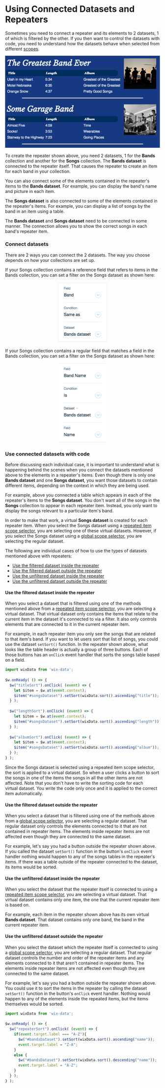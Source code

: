 # Using Connected Datasets and Repeaters



Sometimes you need to connect a repeater and its elements to 2 datasets, 1 of which is filtered by the other. If you then want to control the datasets with code, you need to understand how the datasets behave when selected from different [scopes](https://dev.wix.com/docs/velo/velo-only-apis/$w/repeater/selector-scope).


![Band Repeater Example](./images/bandImage.png)

</div>

To create the repeater shown above, you need 2 datasets, 1 for the **Bands** collection and another for the **Songs** collection. The **Bands dataset** is connected to the repeater itself. That causes the repeater to create an item for each band in your collection. 

You can also connect some of the elements contained in the repeater's items to the **Bands dataset**. For example, you can display the band's name and picture in each item. 

The **Songs dataset** is also connected to some of the elements contained in the repeater's items. For example, you can display a list of songs by the band in an item using a table.

The **Bands dataset** and **Songs dataset** need to be connected in some manner. The connection allows you to show the correct songs in each band's repeater item.

### Connect datasets

There are 2 ways you can connect the 2 datasets. The way you choose depends on how your collections are set up. 

If your Songs collection contains a reference field that refers to items in the Bands collection, you can set a filter on the Songs dataset as shown here:

<div style="text-align:center">

![song data](./images/songData.png)

</div>

If your Songs collection contains a regular field that matches a field in the Bands collection, you can set a filter on the Songs dataset as shown here:

<div style="text-align:center">

![song band](./images/songBand.png)

</div>

### Use connected datasets with code

Before discussing each individual case, it is important to understand what is happening behind the scenes when you connect the datasets mentioned above to the elements in a repeater's items. Even though there is only one **Bands dataset** and one **Songs dataset**, you want those datasets to contain different items, depending on the context in which they are being used. 

For example, above you connected a table which appears in each of the repeater's items to the **Songs dataset**. You don't want all of the songs in the **Songs** collection to appear in each repeater item. Instead, you only want to display the songs relevant to a particular item's band. 

In order to make that work, a virtual **Songs dataset** is created for each repeater item. When you select the Songs dataset using a [repeated item scope selector](https://dev.wix.com/docs/velo/velo-only-apis/$w/repeater/selector-scope), you are selecting one of these virtual datasets. However, if you select the Songs dataset using a [global scope selector](https://dev.wix.com/docs/velo/velo-only-apis/$w/repeater/selector-scope), you are selecting the regular dataset.  

The following are individual cases of how to use the types of datasets mentioned above with repeaters:

*   [Use the filtered dataset inside the repeater](#use-the-filtered-dataset-inside-the-repeater)
*   [Use the filtered dataset outside the repeater](#use-the-filtered-dataset-outside-the-repeater)
*   [Use the unfiltered dataset inside the repeater](#use-the-unfiltered-dataset-inside-the-repeater)
*   [Use the unfiltered dataset outside the repeater](#use-the-unfiltered-dataset-outside-the-repeater)

#### Use the filtered dataset inside the repeater

When you select a dataset that is filtered using one of the methods mentioned above from a [repeated item scope selector](https://dev.wix.com/docs/velo/velo-only-apis/$w/repeater/selector-scope), you are selecting a virtual dataset. That virtual dataset only contains the items that relate to the current item in the dataset it's connected to via a filter. It also only controls elements that are connected to it in the current repeater item.

For example, in each repeater item you only see the songs that are related to that item's band. If you want to let users sort that list of songs, you could use the dataset `setSort()` function. In the repeater shown above, what looks like the table header is actually a group of three buttons. Each of those buttons has an `onClick` event handler that sorts the songs table based on a field.

```javascript
import wixData from 'wix-data';

$w.onReady( () => {
  $w("titleSort").onClick( (event) => {
    let $item = $w.at(event.context);
    $item("#songsDataset").setSort(wixData.sort().ascending("title"));
  } );
    
  $w("lengthSort").onClick( (event) => {
    let $item = $w.at(event.context);
    $item("#songsDataset").setSort(wixData.sort().ascending("length"));
  } );
    
  $w("albumSort").onClick( (event) => {
    let $item = $w.at(event.context);
    $item("#songsDataset").setSort(wixData.sort().ascending("album"));
  } );
} );
```

Since the Songs dataset is selected using a repeated item scope selector, the sort is applied to a virtual dataset. So when a user clicks a button to sort the songs in one of the items the songs in all the other items are not affected. Note that you don't have to write the sorting code for each virtual dataset. You write the code only once and it is applied to the correct item automatically. 

#### Use the filtered dataset outside the repeater

When you select a dataset that is filtered using one of the methods above from a [global scope selector](https://dev.wix.com/docs/velo/velo-only-apis/$w/repeater/selector-scope), you are selecting a regular dataset. That regular dataset only controls the elements connected to it that are not contained in repeater items. The elements inside repeater items are not affected even though they are connected to the same dataset.

For example, let's say you had a button outside the repeater shown above. If you called the dataset `setSort()` function in the button's `onClick` event handler nothing would happen to any of the songs tables in the repeater's items. If there was a table outside of the repeater connected to the dataset, its items would be sorted.

#### Use the unfiltered dataset inside the repeater

When you select the dataset that the repeater itself is connected to using a [repeated item scope selector](https://dev.wix.com/docs/velo/velo-only-apis/$w/repeater/selector-scope), you are selecting a virtual dataset. That virtual dataset contains only one item, the one that the current repeater item is based on.

For example, each item in the repeater shown above has its own virtual **Bands dataset**. That dataset contains only one band, the band in the current repeater item.

#### Use the unfiltered dataset outside the repeater

When you select the dataset which the repeater itself is connected to using a [global scope selector](https://dev.wix.com/docs/velo/velo-only-apis/$w/repeater/selector-scope), you are selecting a regular dataset. That regular dataset controls the number and order of the repeater items and any elements connected to it that aren't contained in repeater items. The elements inside repeater items are not affected even though they are connected to the same dataset.

For example, let's say you had a button outside the repeater shown above. You could use it to sort the items in the repeater by calling the dataset `setSort()` function in the button's `onClick` event handler. Nothing would happen to any of the elements inside the repeated items, but the items themselves would be sorted.

```javascript
import wixData from 'wix-data';

$w.onReady( () => {
  $w("repeaterSort").onClick( (event) => {
    if(event.target.label === "A-Z"){
      $w("#bandsDataset").setSort(wixData.sort().ascending("name"));
      event.target.label = "Z-A";
    }
    else {
      $w("#bandsDataset").setSort(wixData.sort().descending("name"));
      event.target.label = "A-Z";
    }
  } );
} );  
```
